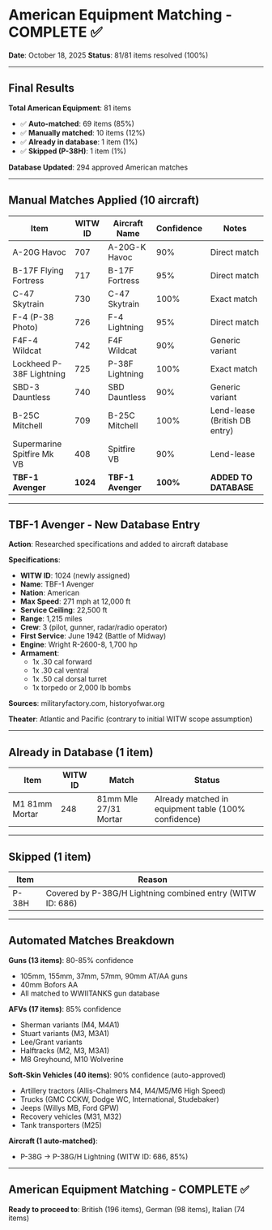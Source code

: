 # American Equipment Matching - COMPLETE ✅
**Date**: October 18, 2025
**Status**: 81/81 items resolved (100%)

---

## Final Results

**Total American Equipment**: 81 items
- ✅ **Auto-matched**: 69 items (85%)
- ✅ **Manually matched**: 10 items (12%)
- ✅ **Already in database**: 1 item (1%)
- ✅ **Skipped (P-38H)**: 1 item (1%)

**Database Updated**: 294 approved American matches

---

## Manual Matches Applied (10 aircraft)

| Item | WITW ID | Aircraft Name | Confidence | Notes |
|------|---------|---------------|------------|-------|
| A-20G Havoc | 707 | A-20G-K Havoc | 90% | Direct match |
| B-17F Flying Fortress | 717 | B-17F Fortress | 95% | Direct match |
| C-47 Skytrain | 730 | C-47 Skytrain | 100% | Exact match |
| F-4 (P-38 Photo) | 726 | F-4 Lightning | 95% | Direct match |
| F4F-4 Wildcat | 742 | F4F Wildcat | 90% | Generic variant |
| Lockheed P-38F Lightning | 725 | P-38F Lightning | 100% | Exact match |
| SBD-3 Dauntless | 740 | SBD Dauntless | 90% | Generic variant |
| B-25C Mitchell | 709 | B-25C Mitchell | 100% | Lend-lease (British DB entry) |
| Supermarine Spitfire Mk VB | 408 | Spitfire VB | 90% | Lend-lease |
| **TBF-1 Avenger** | **1024** | **TBF-1 Avenger** | **100%** | **ADDED TO DATABASE** |

---

## TBF-1 Avenger - New Database Entry

**Action**: Researched specifications and added to aircraft database

**Specifications**:
- **WITW ID**: 1024 (newly assigned)
- **Name**: TBF-1 Avenger
- **Nation**: American
- **Max Speed**: 271 mph at 12,000 ft
- **Service Ceiling**: 22,500 ft
- **Range**: 1,215 miles
- **Crew**: 3 (pilot, gunner, radar/radio operator)
- **First Service**: June 1942 (Battle of Midway)
- **Engine**: Wright R-2600-8, 1,700 hp
- **Armament**:
  - 1x .30 cal forward
  - 1x .30 cal ventral
  - 1x .50 cal dorsal turret
  - 1x torpedo or 2,000 lb bombs

**Sources**: militaryfactory.com, historyofwar.org

**Theater**: Atlantic and Pacific (contrary to initial WITW scope assumption)

---

## Already in Database (1 item)

| Item | WITW ID | Match | Status |
|------|---------|-------|--------|
| M1 81mm Mortar | 248 | 81mm Mle 27/31 Mortar | Already matched in equipment table (100% confidence) |

---

## Skipped (1 item)

| Item | Reason |
|------|--------|
| P-38H | Covered by P-38G/H Lightning combined entry (WITW ID: 686) |

---

## Automated Matches Breakdown

**Guns (13 items)**: 80-85% confidence
- 105mm, 155mm, 37mm, 57mm, 90mm AT/AA guns
- 40mm Bofors AA
- All matched to WWIITANKS gun database

**AFVs (17 items)**: 85% confidence
- Sherman variants (M4, M4A1)
- Stuart variants (M3, M3A1)
- Lee/Grant variants
- Halftracks (M2, M3, M3A1)
- M8 Greyhound, M10 Wolverine

**Soft-Skin Vehicles (40 items)**: 90% confidence (auto-approved)
- Artillery tractors (Allis-Chalmers M4, M4/M5/M6 High Speed)
- Trucks (GMC CCKW, Dodge WC, International, Studebaker)
- Jeeps (Willys MB, Ford GPW)
- Recovery vehicles (M31, M32)
- Tank transporters (M25)

**Aircraft (1 auto-matched)**:
- P-38G → P-38G/H Lightning (WITW ID: 686, 85%)

---

## American Equipment Matching - COMPLETE ✅

**Ready to proceed to**: British (196 items), German (98 items), Italian (74 items)
